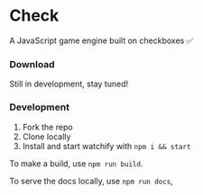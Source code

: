 # Check
A JavaScript game engine built on checkboxes ✅

### Download
Still in development, stay tuned!

### Development
1. Fork the repo
2. Clone locally
3. Install and start watchify with `npm i && start`

To make a build, use `npm run build`.

To serve the docs locally, use `npm run docs`,